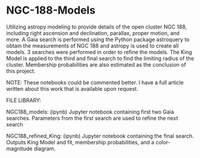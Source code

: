 # NGC-188-Models

Utilizing astropy modeling to provide details of the open cluster NGC 188, including right ascension and declination, parallax, proper motion, and more. 
A Gaia search is performed using the Python package astroquery to obtain the measurements of NGC 188 and astropy is used to create all models.
3 searches were performed in order to refine the models.
The King Model is applied to the third and final search to find the limiting radius of the cluster. 
Membership probabilities are also estimated as the conclusion of this project.

NOTE: These notebooks could be commented better. I have a full article written about this work that is available upon request. 


FILE LIBRARY:

NGC188_models: (ipynb) Jupyter notebook containing first two Gaia searches. Parameters from the first search are used to refine the next search

NGC188_refined_King: (ipynb) Jupyter notebook containing the final search. Outputs King Model and fit, membership probabilities, and a color-magnitude diagram.
